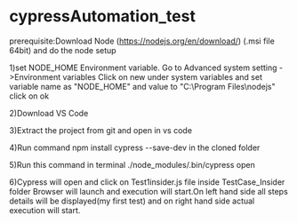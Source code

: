 
# cypressAutomation_test
 prerequisite:Download Node (https://nodejs.org/en/download/) (.msi file 64bit) and do the node setup

 1)set NODE_HOME Environment  variable. Go to Advanced system setting ->Environment variables
  Click on new under system variables and set variable name as "NODE_HOME" and value to "C:\Program Files\nodejs" click on ok 

 2)Download VS Code 

 3)Extract the project from git and open in vs code 

 4)Run command npm install cypress --save-dev   in the cloned folder

 5)Run this command in terminal ./node_modules/.bin/cypress open  

 6)Cypress will open and click on Test1insider.js file inside TestCase_Insider folder Browser will launch and execution will start.On left hand side all steps details will be displayed(my first test) and on right hand side actual execution will start.

 
 